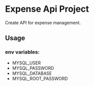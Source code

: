 # Expense Api Project
Create API for expense management.

## Usage
### env variables:
- MYSQL_USER
- MYSQL_PASSWORD
- MYSQL_DATABASE
- MYSQL_ROOT_PASSWORD